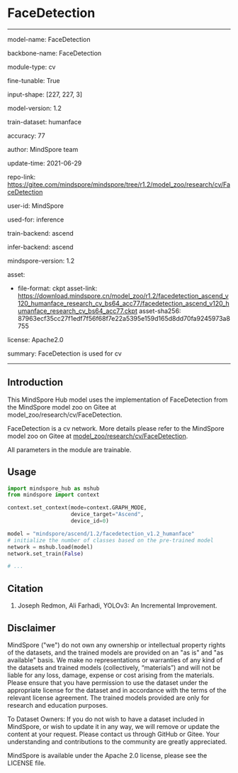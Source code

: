 # FaceDetection

---

model-name: FaceDetection

backbone-name: FaceDetection

module-type: cv

fine-tunable: True

input-shape: [227, 227, 3]

model-version: 1.2

train-dataset: humanface

accuracy: 77

author: MindSpore team

update-time: 2021-06-29

repo-link: <https://gitee.com/mindspore/mindspore/tree/r1.2/model_zoo/research/cv/FaceDetection>

user-id: MindSpore

used-for: inference

train-backend: ascend

infer-backend: ascend

mindspore-version: 1.2

asset:

-
    file-format: ckpt
    asset-link: <https://download.mindspore.cn/model_zoo/r1.2/facedetection_ascend_v120_humanface_research_cv_bs64_acc77/facedetection_ascend_v120_humanface_research_cv_bs64_acc77.ckpt>
    asset-sha256: 87963ecf35cc27f1edf7f56f68f7e22a5395e159d165d8dd70fa9245973a8755

license: Apache2.0

summary: FaceDetection is used for cv

---

## Introduction

This MindSpore Hub model uses the implementation of FaceDetection from the MindSpore model zoo on Gitee at model_zoo/research/cv/FaceDetection.

FaceDetection is a cv network. More details please refer to the MindSpore model zoo on Gitee at [model_zoo/research/cv/FaceDetection](https://gitee.com/mindspore/mindspore/blob/r1.2/model_zoo/research/cv/FaceDetection/README.md).

All parameters in the module are trainable.

## Usage

```python
import mindspore_hub as mshub
from mindspore import context

context.set_context(mode=context.GRAPH_MODE,
                    device_target="Ascend",
                    device_id=0)

model = "mindspore/ascend/1.2/facedetection_v1.2_humanface"
# initialize the number of classes based on the pre-trained model
network = mshub.load(model)
network.set_train(False)

# ...
```

## Citation

1. Joseph Redmon, Ali Farhadi, YOLOv3: An Incremental Improvement.

## Disclaimer

MindSpore ("we") do not own any ownership or intellectual property rights of the datasets, and the trained models are provided on an "as is" and "as available" basis. We make no representations or warranties of any kind of the datasets and trained models (collectively, “materials”) and will not be liable for any loss, damage, expense or cost arising from the materials. Please ensure that you have permission to use the dataset under the appropriate license for the dataset and in accordance with the terms of the relevant license agreement. The trained models provided are only for research and education purposes.

To Dataset Owners: If you do not wish to have a dataset included in MindSpore, or wish to update it in any way, we will remove or update the content at your request. Please contact us through GitHub or Gitee. Your understanding and contributions to the community are greatly appreciated.

MindSpore is available under the Apache 2.0 license, please see the LICENSE file.